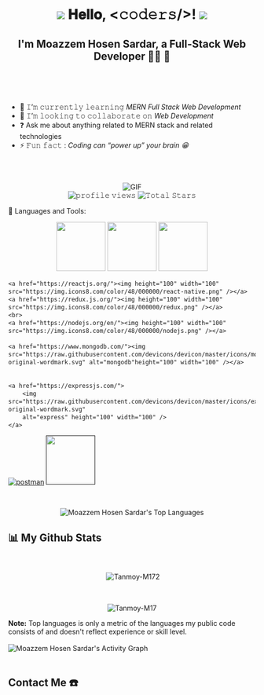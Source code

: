 <h1 align="center">
    <a target="_blank">
        <img src="https://github.com/JayantGoel001/JayantGoel001/blob/master/GIF/Earth.gif" width="24px"
            style="max-width:100%;">
    </a>
    𝐇𝐞𝐥𝐥𝐨, &lt;𝚌𝚘𝚍𝚎𝚛𝚜/&gt;!
    <a target="_blank">
        <img src="https://github.com/JayantGoel001/JayantGoel001/blob/master/GIF/Hi.gif" width="40px" />
    </a>
</h1>
<h2 align="center">I'm Moazzem Hosen Sardar, a Full-Stack Web Developer 👨‍💻 🚀</h2>
<br />
<br />
<br />
<!-- <a target="_blank">
    <img align="right" height="350" width="400" alt="GIF"
        src="https://media4.giphy.com/media/qgQUggAC3Pfv687qPC/200.webp?cid=ecf05e47on47t4ezfp7ucu7rrg3zstj8pg52mnvykhadml39&rid=200.webp&ct=g">
</a> -->

- 🌱 𝙸’𝚖 𝚌𝚞𝚛𝚛𝚎𝚗𝚝𝚕𝚢 𝚕𝚎𝚊𝚛𝚗𝚒𝚗𝚐 *MERN Full Stack Web Development*
- 👯 𝙸’𝚖 𝚕𝚘𝚘𝚔𝚒𝚗𝚐 𝚝𝚘 𝚌𝚘𝚕𝚕𝚊𝚋𝚘𝚛𝚊𝚝𝚎 𝚘𝚗 *Web Development*
- ❓ Ask me about anything related to MERN stack and related technologies
- ⚡ 𝙵𝚞𝚗 𝚏𝚊𝚌𝚝 : *Coding can “power up” your brain 😁*

<br />
<br />


<p align="center">
    <img  height="400" width="600" alt="GIF"
    src="https://media4.giphy.com/media/qgQUggAC3Pfv687qPC/200.webp?cid=ecf05e47on47t4ezfp7ucu7rrg3zstj8pg52mnvykhadml39&rid=200.webp&ct=g">
    <br>
    <img src="https://gpvc.arturio.dev/JayantGoel001" alt="𝚙𝚛𝚘𝚏𝚒𝚕𝚎 𝚟𝚒𝚎𝚠𝚜">
    <!--   <img alt = "profile views" src="https://komarev.com/ghpvc/?username=Tanmoy-M17&style=flat&color=brightgreen"> -->
    <img src="https://img.shields.io/github/stars/moazzemhosen?label=Stars" alt="𝚃𝚘𝚝𝚊𝚕 𝚂𝚝𝚊𝚛𝚜">
</p>

🚀 Languages and Tools:

<p align="center">
    <a href="https://developer.mozilla.org/en-US/docs/Glossary/HTML5"><img height="100" width="100" margin="10" src="https://img.icons8.com/color/48/000000/html-5.png" /></a>
    <a href="https://developer.mozilla.org/en-US/docs/Glossary/HTML5"><img height="100" width="100" src="https://img.icons8.com/color/48/000000/css3.png" /></a>
    <a href="https://developer.mozilla.org/en-US/docs/Web/JavaScript"><img height="100" width="100" src="https://img.icons8.com/color/48/000000/javascript.png" /></a>

    <a href="https://reactjs.org/"><img height="100" width="100" src="https://img.icons8.com/color/48/000000/react-native.png" /></a>
    <a href="https://redux.js.org/"><img height="100" width="100" src="https://img.icons8.com/color/48/000000/redux.png" /></a>
    <br>
    <a href="https://nodejs.org/en/"><img height="100" width="100" src="https://img.icons8.com/color/48/000000/nodejs.png" /></a>

    <a href="https://www.mongodb.com/"><img src="https://raw.githubusercontent.com/devicons/devicon/master/icons/mongodb/mongodb-original-wordmark.svg" alt="mongodb"height="100" width="100" /></a>

       
    <a href="https://expressjs.com/">
        <img src="https://raw.githubusercontent.com/devicons/devicon/master/icons/express/express-original-wordmark.svg"
        alt="express" height="100" width="100" />
    </a>

<a href="https://www.postman.com/">    <img height="100" width="100" src="https://www.vectorlogo.zone/logos/getpostman/getpostman-icon.svg" alt="postman" width="45" height="45" /></a>
    <a href=""><img height="100" width="100" src="https://img.icons8.com/color/48/000000/git.png" /></a>

</p>

<br />
<p align="center"><img alt="Moazzem Hosen Sardar's Top Languages"
        src="https://github-readme-stats.vercel.app/api/top-langs/?username=moazzemhosen&langs_count=8&count_private=true&layout=compact&theme=react&hide_border=true&bg_color=0D1117" />

</p>

## 📊 My Github Stats

<br />
<p align="center">&nbsp;<img align="center"
        src="https://github-readme-stats.vercel.app/api?username=moazzemhosen&show_icons=true&locale=en&theme=highcontrast"
        alt="Tanmoy-M172" /></p>
<br>

<p align="center"><img align="center"
        src="https://github-readme-streak-stats.herokuapp.com/?user=moazzemhosen&&theme=highcontrast"
        alt="Tanmoy-M17" />
</p>
<b>Note:</b> Top languages is only a metric of the languages my public code consists of and doesn't reflect experience
or skill level.


<br />
<br />
<img alt="Moazzem Hosen Sardar's Activity Graph"
    src="https://activity-graph.herokuapp.com/graph?username=moazzemhosen&bg_color=0D1117&color=5BCDEC&line=5BCDEC&point=FFFFFF&hide_border=true" />

<br />
<br />

## Contact Me ☎️
<p align="left">
    <a href=""><img
            src="https://camo.githubusercontent.com/9cf57c5f06336ff142f2ff361febd83f56a473f21d07298dc0e750c917ecdbde/68747470733a2f2f696d672e69636f6e73382e636f6d2f666c75656e742f34382f3030303030302f706f7274666f6c696f2e706e67"
            alt=""></a>
    <a href="https://www.linkedin.com/in/moazzem-hosen-sardar-a55101187/"><img
            src="https://camo.githubusercontent.com/162001cc0747178f47ced6e40de0cd16e375beb9b5fbca4ea3d520ecca78cd85/68747470733a2f2f696d672e69636f6e73382e636f6d2f666c75656e742f34382f3030303030302f6c696e6b6564696e2e706e67"
            alt=""></a>
    <a href=""><img
            src="https://camo.githubusercontent.com/15de05815ac1eacce5ad522291d8fc1e7bc86b2aeb4e90b063a023044efe2a91/68747470733a2f2f696d672e69636f6e73382e636f6d2f666c75656e742f34382f3030303030302f696e7374616772616d2d6e65772e706e67"
            alt=""></a>
    <a href=""><img
            src="https://camo.githubusercontent.com/935991993635cd0e6398dd4368b13949a1bac7853b6361bd8d44bf95641f986a/68747470733a2f2f696d672e69636f6e73382e636f6d2f666c75656e742f34382f3030303030302f747769747465722e706e67"
            alt=""></a>
</p>
